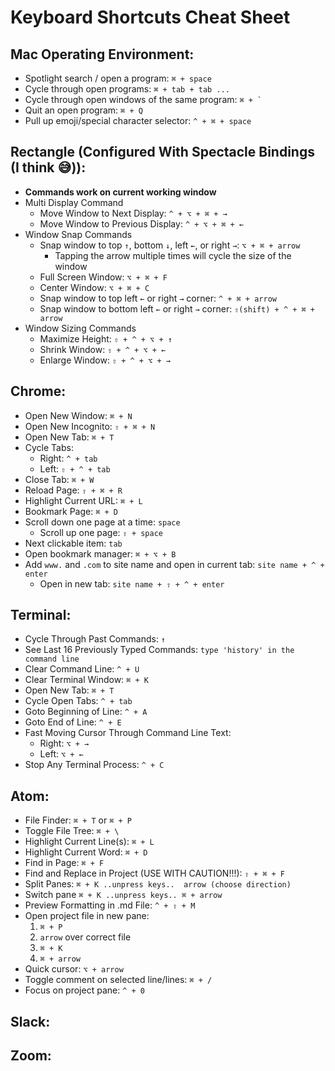 # Keyboard Shortcuts Cheat Sheet

## Mac Operating Environment:
* Spotlight search / open a program: `⌘ + space`
* Cycle through open programs: `⌘ + tab + tab ...`
* Cycle through open windows of the same program: ``⌘ + ` ``
* Quit an open program: `⌘ + Q`
* Pull up emoji/special character selector: `^ + ⌘ + space`

## Rectangle (Configured With Spectacle Bindings (I think 😅)):
* **Commands work on current working window**
* Multi Display Command
  * Move Window to Next Display: `^ + ⌥ + ⌘ + →`
  * Move Window to Previous Display: `^ + ⌥ + ⌘ + ←`
* Window Snap Commands
  * Snap window to top `↑`, bottom `↓`, left `←`, or right `→`: `⌥ + ⌘ + arrow`
    * Tapping the arrow multiple times will cycle the size of the window
  * Full Screen Window: `⌥ + ⌘ + F`
  * Center Window: `⌥ + ⌘ + C`
  * Snap window to top left `←` or right `→` corner: `^ + ⌘ + arrow`
  * Snap window to bottom left `←` or right `→` corner: `⇧(shift) + ^ + ⌘ + arrow`
* Window Sizing Commands
  * Maximize Height: `⇧ + ^ + ⌥ + ↑`
  * Shrink Window: `⇧ + ^ + ⌥ + ←`
  * Enlarge Window: `⇧ + ^ + ⌥ + →`

## Chrome:
* Open New Window: `⌘ + N`
* Open New Incognito: `⇧ + ⌘ + N`
* Open New Tab: `⌘ + T`
* Cycle Tabs:
  * Right: `^ + tab`
  * Left: `⇧ + ^ + tab`
* Close Tab: `⌘ + W`
* Reload Page: `⇧ + ⌘ + R`
* Highlight Current URL: `⌘ + L`
* Bookmark Page: `⌘ + D`
* Scroll down one page at a time: `space`
  * Scroll up one page: `⇧ + space`
* Next clickable item: `tab`
* Open bookmark manager: `⌘ + ⌥ + B`
* Add `www.` and `.com` to site name and open in current tab: `site name + ^ + enter`
  * Open in new tab: `site name + ⇧ + ^ + enter`

## Terminal:
* Cycle Through Past Commands: `↑`
* See Last 16 Previously Typed Commands: `type 'history' in the command line`
* Clear Command Line: `^ + U`
* Clear Terminal Window: `⌘ + K`
* Open New Tab: `⌘ + T`
* Cycle Open Tabs: `^ + tab`
* Goto Beginning of Line: `^ + A`
* Goto End of Line: `^ + E`
* Fast Moving Cursor Through Command Line Text:
  * Right: `⌥ + →`
  * Left:  `⌥ + ←`
* Stop Any Terminal Process: `^ + C`

## Atom:
* File Finder: `⌘ + T` or `⌘ + P`
* Toggle File Tree: `⌘ + \`
* Highlight Current Line(s): `⌘ + L`
* Highlight Current Word: `⌘ + D`
* Find in Page: `⌘ + F`
* Find and Replace in Project (USE WITH CAUTION!!!): `⇧ + ⌘ + F`
* Split Panes: `⌘ + K ..unpress keys..  arrow (choose direction)`
* Switch pane `⌘ + K ..unpress keys.. ⌘ + arrow`
* Preview Formatting in .md File: `^ + ⇧ + M`
* Open project file in new pane:
  1. `⌘ + P`
  1. `arrow` over correct file
  1. `⌘ + K`
  1. `⌘ + arrow`
* Quick cursor: `⌥ + arrow`
* Toggle comment on selected line/lines: `⌘ + /`
* Focus on project pane: `^ + 0`

## Slack:

## Zoom:
